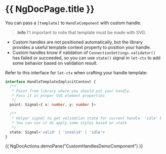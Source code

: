 # {{ NgDocPage.title }}

You can pass a `[template]` to `HandleComponent` with custom handle.

> **Info**
> I't important to note that template must be made with SVG. 

- Custom handles are not positioned automatically, but the library provides a useful template context property to position your handle.
- Custom handles know if validation of `ConnectionSettings.validator()` has failed or succeeded, so you can use `state()` signal in `let-ctx` to add some behavior based on validation result.

Refer to this interface for `let-ctx` when crafting your handle template:

```ts
interface HandleTemplateImplicitContext {
  /**
   * Point from library where you should put your handle.
   * Pass it in proper SVG element properties
   */
  point: Signal<{ x: number, y: number }>

  /** 
   * Helper signal to get validation state for current handle. 'idle' by default.
   * You can use it do apply some styles based on state
   */
  state: Signal<'valid' | 'invalid' | 'idle'>
}
```

{{ NgDocActions.demoPane("CustomHandlesDemoComponent") }}
